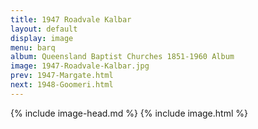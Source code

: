 ```yaml
---
title: 1947 Roadvale Kalbar
layout: default
display: image
menu: barq
album: Queensland Baptist Churches 1851-1960 Album
image: 1947-Roadvale-Kalbar.jpg
prev: 1947-Margate.html
next: 1948-Goomeri.html
---
```

{% include image-head.md %}
{% include image.html %}